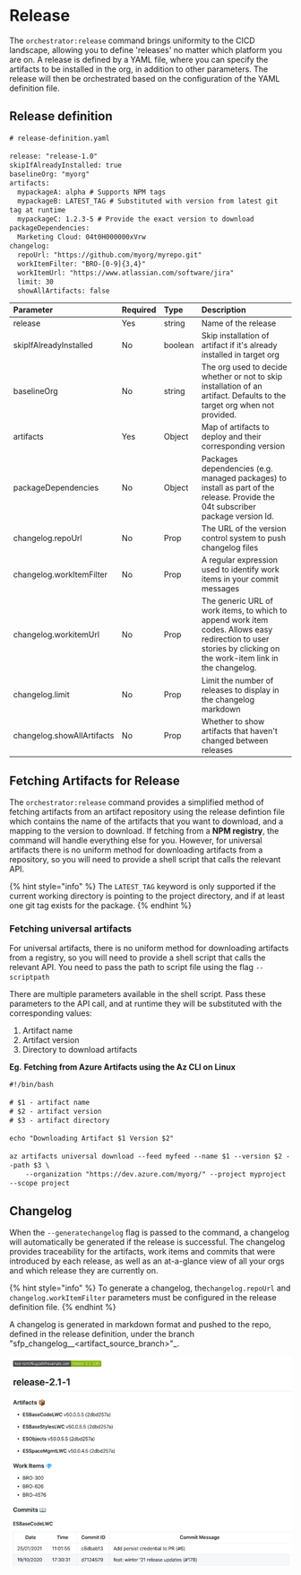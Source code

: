 # Release

The `orchestrator:release` command brings uniformity to the CICD landscape, allowing you to define 'releases' no matter which platform you are on. A release is defined by a YAML file, where you can specify the artifacts to be installed in the org, in addition to other parameters. The release will then be orchestrated based on the configuration of the YAML definition file.

## Release definition

```text
# release-definition.yaml

release: "release-1.0"
skipIfAlreadyInstalled: true
baselineOrg: "myorg"
artifacts:
  mypackageA: alpha # Supports NPM tags
  mypackageB: LATEST_TAG # Substituted with version from latest git tag at runtime
  mypackageC: 1.2.3-5 # Provide the exact version to download
packageDependencies:
  Marketing Cloud: 04t0H000000xVrw
changelog:
  repoUrl: "https://github.com/myorg/myrepo.git"
  workItemFilter: "BRO-[0-9]{3,4}"
  workItemUrl: "https://www.atlassian.com/software/jira"
  limit: 30
  showAllArtifacts: false
```

| Parameter | Required | Type | Description |
| :--- | :--- | :--- | :--- |
| release | Yes | string | Name of the release |
| skipIfAlreadyInstalled | No | boolean | Skip installation of artifact if it's already installed in target org |
| baselineOrg | No | string | The org used to decide whether or not to skip installation of an artifact.  Defaults to the target org when not provided. |
| artifacts | Yes | Object | Map of artifacts to deploy and their corresponding version |
| packageDependencies | No | Object | Packages dependencies \(e.g. managed packages\) to install as part of the release. Provide the 04t subscriber package version Id. |
| changelog.repoUrl | No | Prop | The URL of the version control system to push changelog files |
| changelog.workItemFilter | No | Prop | A regular expression used to identify work items in your commit messages |
| changelog.workitemUrl | No | Prop | The generic URL of work items, to which to append work item codes. Allows easy redirection to user stories by clicking on the work-item link in the changelog. |
| changelog.limit | No | Prop | Limit the number of releases to display in the changelog markdown |
| changelog.showAllArtifacts | No | Prop | Whether to show artifacts that haven't changed between releases |

## Fetching Artifacts for Release

The `orchestrator:release` command provides a simplified method of fetching artifacts from an artifact repository using the release defintion file which contains the name of the artifacts that you want to download, and a mapping to the version to download. If fetching from a **NPM registry**, the command will handle everything else for you. However, for universal artifacts there is no uniform method for downloading artifacts from a repository, so you will need to provide a shell script that calls the relevant API.

{% hint style="info" %}
The `LATEST_TAG` keyword is only supported if the current working directory is pointing to the project directory, and if at least one git tag exists for the package.
{% endhint %}

### Fetching universal artifacts

For universal artifacts, there is no uniform method for downloading artifacts from a registry, so you will need to provide a shell script that calls the relevant API. You need to pass the path to script file using the flag `--scriptpath`

There are multiple parameters available in the shell script. Pass these parameters to the API call, and at runtime they will be substituted with the corresponding values:

1. Artifact name
2. Artifact version
3. Directory to download artifacts 

**Eg.** **Fetching from Azure Artifacts using the Az CLI on Linux**

```text
#!/bin/bash

# $1 - artifact name
# $2 - artifact version
# $3 - artifact directory 

echo "Downloading Artifact $1 Version $2"

az artifacts universal download --feed myfeed --name $1 --version $2 --path $3 \
    --organization "https://dev.azure.com/myorg/" --project myproject --scope project
```

## Changelog

When the `--generatechangelog` flag is passed to the command, a changelog will automatically be generated if the release is successful. The changelog provides traceability for the artifacts, work items and commits that were introduced by each release, as well as an at-a-glance view of all your orgs and which release they are currently on.

{% hint style="info" %}
To generate a changelog, the`changelog.repoUrl` and `changelog.workItemFilter` parameters must be configured in the release definition file.
{% endhint %}

A changelog is generated in markdown format and pushed to the repo, defined in the release definition, under the branch "sfp\_changelog_\_&lt;artifact\_source\_branch&gt;"\_.

![Release changelog](../.gitbook/assets/changelog%20%281%29.png)

